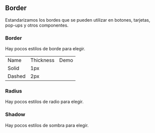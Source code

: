 <script>
import RadiusBox from "../../components/demo/border/radius-box.vue";
import ShadowBox from "../../components/demo/border/shadow-box.vue";

const radiusGroup =  [
  {
    name: 'No Radius',
    type: ''
  },
  {
    name: 'Small Radius',
    type: 'small'
  },
  {
    name: 'Large Radius',
    type: 'base'
  },
  {
    name: 'Round Radius',
    type: 'round'
  },
]

const shadowGroup = [
  {
    name: 'Basic Shadow',
    type: 'base'
  },
  {
    name: 'Light Shadow',
    type: 'light'
  }
]

export default {
  components: {
    RadiusBox,
    ShadowBox
  },
  data() {
    return {
      radiusGroup,
      shadowGroup,
    }
  }
}
</script>

## Border

Estandarizamos los bordes que se pueden utilizar en botones, tarjetas, pop-ups y otros componentes.

### Border

Hay pocos estilos de borde para elegir.

<table class="demo-border">
  <tbody>
    <tr>
      <td class="text">Name</td>
      <td class="text">Thickness</td>
      <td class="line">Demo</td>
    </tr>
    <tr>
      <td class="text">Solid</td>
      <td class="text">1px</td>
      <td class="line">
        <div></div>
      </td>
    </tr>
    <tr>
      <td class="text">Dashed</td>
      <td class="text">2px</td>
      <td class="line">
        <div class="dashed"></div>
      </td>
    </tr>
  </tbody>
</table>

### Radius

Hay pocos estilos de radio para elegir.

<radius-box :radius-group="radiusGroup" />

### Shadow

Hay pocos estilos de sombra para elegir.

<shadow-box :shadow-group="shadowGroup" />
